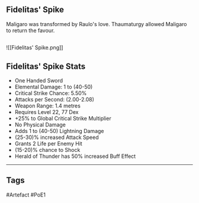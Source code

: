 ## Fidelitas' Spike
Maligaro was transformed by Raulo's love.
Thaumaturgy allowed Maligaro to return the favour.
##
![[Fidelitas' Spike.png]]
## Fidelitas' Spike Stats
- One Handed Sword
- Elemental Damage: 1 to (40-50)
- Critical Strike Chance: 5.50%
- Attacks per Second: (2.00-2.08)
- Weapon Range: 1.4 metres
- Requires Level 22, 77 Dex
- +25% to Global Critical Strike Multiplier
- No Physical Damage
- Adds 1 to (40-50) Lightning Damage
- (25-30)% increased Attack Speed
- Grants 2 Life per Enemy Hit
- (15-20)% chance to Shock
- Herald of Thunder has 50% increased Buff Effect


---
## Tags
#Artefact
#PoE1